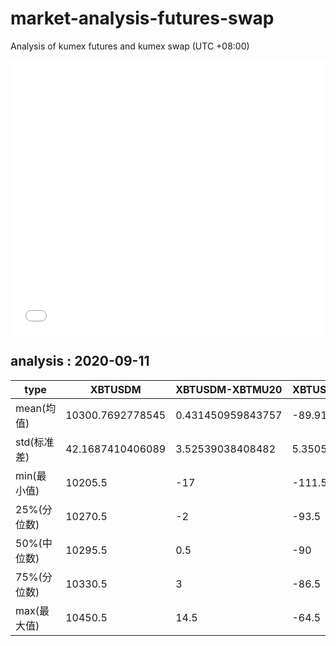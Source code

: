 # market-analysis-futures-swap
Analysis of kumex futures and kumex swap (UTC +08:00)

<iframe width="100%" height="440" src="./data.html" frameborder="no" border="0" scrolling="no"></iframe>

## analysis : 2020-09-11

type|XBTUSDM|XBTUSDM-XBTMU20|XBTUSDM-XBTMZ20|
---|---|---|---
mean(均值) | 10300.7692778545 | 0.431450959843757 | -89.9171831086553
std(标准差) | 42.1687410406089 | 3.52539038408482 | 5.35051524718502
min(最小值) | 10205.5 | -17 | -111.5
25%(分位数) | 10270.5 | -2 | -93.5
50%(中位数) | 10295.5 | 0.5 | -90
75%(分位数) | 10330.5 | 3 | -86.5
max(最大值) | 10450.5 | 14.5 | -64.5
